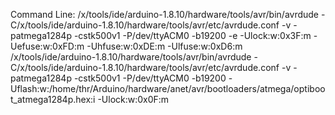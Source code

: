 Command Line:
/x/tools/ide/arduino-1.8.10/hardware/tools/avr/bin/avrdude -C/x/tools/ide/arduino-1.8.10/hardware/tools/avr/etc/avrdude.conf -v -patmega1284p -cstk500v1 -P/dev/ttyACM0 -b19200 -e -Ulock:w:0x3F:m -Uefuse:w:0xFD:m -Uhfuse:w:0xDE:m -Ulfuse:w:0xD6:m 
/x/tools/ide/arduino-1.8.10/hardware/tools/avr/bin/avrdude -C/x/tools/ide/arduino-1.8.10/hardware/tools/avr/etc/avrdude.conf -v -patmega1284p -cstk500v1 -P/dev/ttyACM0 -b19200 -Uflash:w:/home/thr/Arduino/hardware/anet/avr/bootloaders/atmega/optiboot_atmega1284p.hex:i -Ulock:w:0x0F:m 
